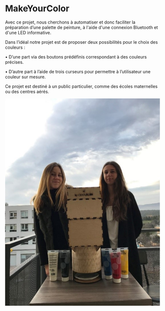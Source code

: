 # MakeYourColor

Avec ce projet, nous cherchons à automatiser et donc faciliter la préparation d’une palette de peinture, à l'aide d'une connexion Bluetooth et d'une LED informative. 

Dans l’idéal notre projet est de proposer deux possibilités pour le choix des couleurs : 


•	D’une part via des boutons prédéfinis correspondant à des couleurs précises.


•	D’autre part à l’aide de trois curseurs pour permettre à l’utilisateur une couleur sur mesure. 
 
Ce projet est destiné à un public particulier, comme des écoles maternelles ou des centres aérés.


<img src="https://github.com/JadeMargaux/MakeYourColor/blob/master/Ressources/Photo%20du%20projet.jpg" alt="Photo du projet" >

